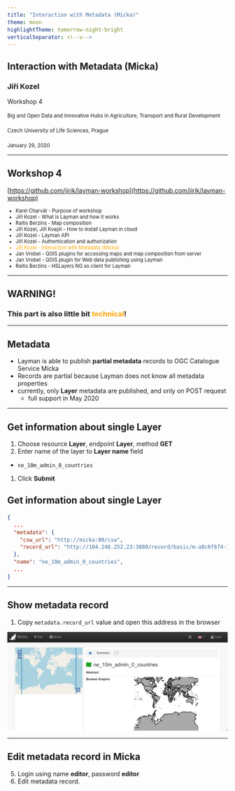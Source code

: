 ```yaml
---
title: "Interaction with Metadata (Micka)"
theme: moon
highlightTheme: tomorrow-night-bright
verticalSeparator: <!--v-->
---
```

## Interaction with Metadata (Micka)

### Jiří Kozel

Workshop 4

<small>Big and Open Data and Innovative Hubs in Agriculture, Transport and Rural Development
<br/>
<br/>
Czech University of Life Sciences, Prague
<br/>
<br/>
January 29, 2020
</small>

---
## Workshop 4
[https://github.com/jirik/layman-workshop](https://github.com/jirik/layman-workshop)

<ul style="font-size: 80%">
<li>Karel Charvát - Purpose of workshop</li>
<li>Jiří Kozel - What is Layman and how it works</li>
<li>Raitis Berzins - Map composition</li>
<li>Jiří Kozel, Jiří Kvapil - How to install Layman in cloud</li>
<li>Jiří Kozel - Layman API</li>
<li>Jiří Kozel - Authentication and authorization</li>
<li style="color: orange">Jiří Kozel - Interaction with Metadata (Micka)</li>
<li>Jan Vrobel - QGIS plugins for accessing maps and map composition from server</li>
<li>Jan Vrobel - QGIS plugin for Web data publishing using Layman</li>
<li>Raitis Berzins - HSLayers NG as client for Layman</li>
</ul>

---
## WARNING!
### This part is also little bit <span style="color: orange;">technical</span>!

---
## Metadata
- Layman is able to publish **partial metadata** records to OGC Catalogue Service Micka
- Records are partial because Layman does not know all metadata properties
- currently, only **Layer** metadata are published, and only on POST request
  - full support in May 2020

---
## Get information about single Layer
1. Choose resource **Layer**, endpoint **Layer**, method **GET**
1. Enter name of the layer to **Layer name** field
  - `ne_10m_admin_0_countries`
1. Click **Submit**

<!--v-->
## Get information about single Layer

```json
{
  ...
  "metadata": {
    "csw_url": "http://micka:80/csw",
    "record_url": "http://104.248.252.23:3080/record/basic/m-a8c6f6f4-1254-49fd-8223-5ed8f4fa185f"
  },
  "name": "ne_10m_admin_0_countries",
  ...
}
```

---
## Show metadata record
1. Copy `metadata.record_url` value and open this address in the browser

![Micka](img/micka.png)

---
## Edit metadata record in Micka
5. Login using name **editor**, password **editor**
5. Edit metadata record.

